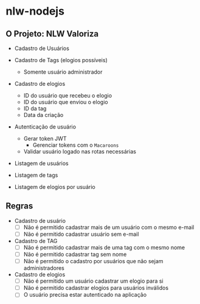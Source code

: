 # nlw-nodejs

## O Projeto: NLW Valoriza

- Cadastro de Usuários

- Cadastro de Tags (elogios possíveis)

  - Somente usuário administrador

- Cadastro de elogios

  - ID do usuário que recebeu o elogio
  - ID do usuário que enviou o elogio
  - ID da tag
  - Data da criação

- Autenticação de usuário

  - Gerar token JWT
    - Gerenciar tokens com o `Macaroons`
  - Validar usuário logado nas rotas necessárias

- Listagem de usuários
- Listagem de tags
- Listagem de elogios por usuário

## Regras

- Cadastro de usuário
  - [ ] Não é permitido cadastrar mais de um usuário com o mesmo e-mail
  - [ ] Não é permitido cadastrar usuário sem e-mail
- Cadastro de TAG
  - [ ] Não é permitido cadastrar mais de uma tag com o mesmo nome
  - [ ] Não é permitido cadastrar tag sem nome
  - [ ] Não é permitido o cadastro por usuários que não sejam administradores
- Cadastro de elogios
  - [ ] Não é permitido um usuário cadastrar um elogio para si
  - [ ] Não é permitido cadastrar elogios para usuários inválidos
  - [ ] O usuário precisa estar autenticado na aplicação
